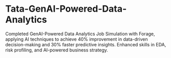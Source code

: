 # Tata-GenAI-Powered-Data-Analytics
Completed GenAI-Powered Data Analytics Job Simulation with Forage, applying AI techniques to achieve 40% improvement in data-driven decision-making and 30% faster predictive insights. Enhanced skills in EDA, risk profiling, and AI-powered business strategy.
